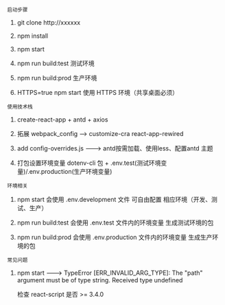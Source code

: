 
`启动步骤`

1. git clone http://xxxxxx

2. npm install

3. npm start 

4. npm run build:test 测试环境

5. npm run build:prod 生产环境

6. HTTPS=true npm start 使用 HTTPS 环境（共享桌面必须） 

`使用技术栈`

1. create-react-app + antd + axios

2. 拓展 webpack_config  --> customize-cra react-app-rewired 

3. add config-overrides.js ---> antd按需加载、使用less、配置antd 主题

4. 打包设置环境变量  dotenv-cli 包 + .env.test(测试环境变量)/.env.production(生产环境变量)


`环境相关`
1. npm start    会使用 .env.development 文件 可自由配置 相应环境（开发、测试、生产）

2. npm run build:test 会使用 .env.test 文件内的环境变量 生成测试环境的包

3. npm run build:prod 会使用 .env.production 文件内的环境变量 生成生产环境的包


`常见问题`
1. npm start --->  TypeError [ERR_INVALID_ARG_TYPE]: The "path" argument must be of type string. Received type undefined

    检查 react-script 是否 >= 3.4.0
 